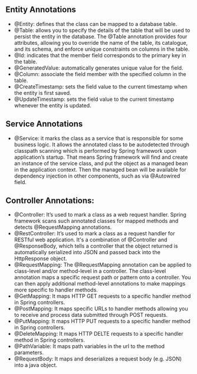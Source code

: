 ## Entity Annotations
- @Entity: defines that the class can be mapped to a database table.
- @Table: allows you to specify the details of the table that will be used to persist the entity in the database. The @Table annotation provides four attributes, allowing you to override the name of the table, its catalogue, and its schema, and enforce unique constraints on columns in the table.
- @Id: indicates that the member field corresponds to the primary key in the table.
- @GeneratedValue: automatically generates unique value for the field.
- @Column: associate the field member with the specified column in the table.
- @CreateTimestamp: sets the field value to the current timestamp when the entity is first saved.
- @UpdateTimestamp: sets the field value to the current timestamp whenever the entity is updated.

## Service Annotations
- @Service: it marks the class as a service that is responsible for some business logic. It allows the annotated class to be autodetected through classpath scanning which is performed by Spring framework upon application’s startup. That means Spring framework will find and create an instance of the service class, and put the object as a managed bean in the application context. Then the managed bean will be available for dependency injection in other components, such as via @Autowired field.

## Controller Annotations:
- @Controller: It’s used to mark a class as a web request handler. Spring framework scans such annotated classes for mapped methods and detects @RequestMapping annotations. 
- @RestController: It’s used to mark a class as a request handler for RESTful web application. It's a combination of @Controller and @ResponseBody, which tells a controller that the object returned is automatically serialized into JSON and passed back into the HttpResponse object.
- @RequestMapping: The @RequestMapping annotation can be applied to class-level and/or method-level in a controller. The class-level annotation maps a specific request path or pattern onto a controller. You can then apply additional method-level annotations to make mappings more specific to handler methods.
- @GetMapping: It maps HTTP GET requests to a specific handler method in Spring controllers.
- @PostMapping: It maps specific URLs to handler methods allowing you to receive and process data submitted through POST requests.
- @PutMapping: It maps HTTP PUT requests to a specific handler method in Spring controllers.
- @DeleteMapping: It maps HTTP DELTE requests to a specific handler method in Spring controllers.
- @PathVariable: It maps path variables in the url to the method parameters.
- @RequestBody: It maps and deserializes a request body (e.g. JSON) into a java object.
